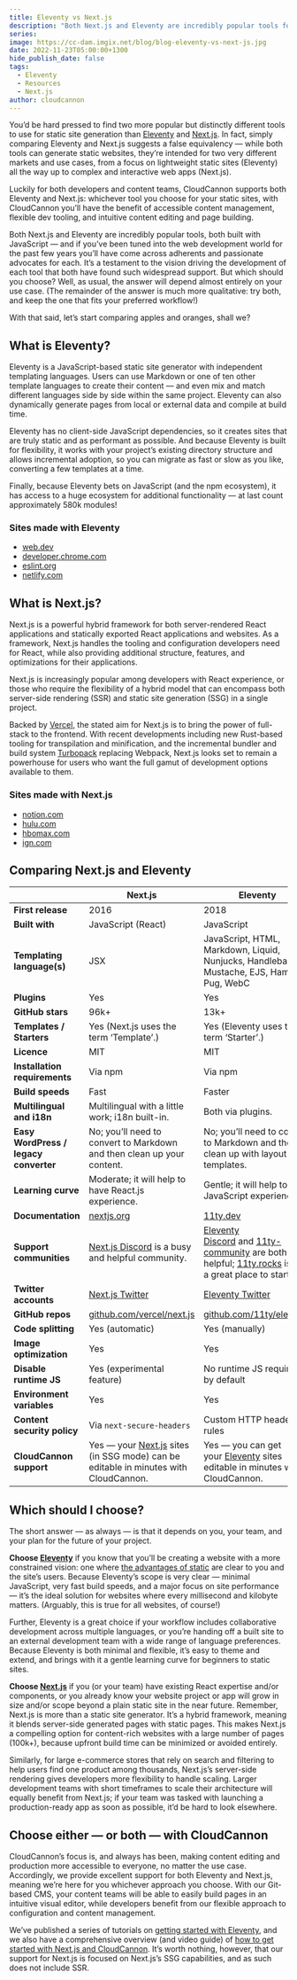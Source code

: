 ```yaml
---
title: Eleventy vs Next.js
description: "Both Next.js and Eleventy are incredibly popular tools for generating static websites —\_and if you’ve been tuned into the web development world for the past few years you’ll have come across adherents and passionate advocates for each. It’s a testament to the vision driving the development of each tool that both have found such widespread support. But which should you choose? Let’s start comparing apples and oranges!"
series:
image: https://cc-dam.imgix.net/blog/blog-eleventy-vs-next-js.jpg
date: 2022-11-23T05:00:00+1300
hide_publish_date: false
tags:
  - Eleventy
  - Resources
  - Next.js
author: cloudcannon
---
```

You’d be hard pressed to find two more popular but distinctly different tools to use for static site generation than [Eleventy](https://www.11ty.dev/) and [Next.js](https://nextjs.org/). In fact, simply comparing Eleventy and Next.js suggests a false equivalency — while both tools can generate static websites, they’re intended for two very different markets and use cases, from a focus on lightweight static sites (Eleventy) all the way up to complex and interactive web apps (Next.js).

Luckily for both developers and content teams, CloudCannon supports both Eleventy and Next.js: whichever tool you choose for your static sites, with CloudCannon you’ll have the benefit of accessible content management, flexible dev tooling, and intuitive content editing and page building.

Both Next.js and Eleventy are incredibly popular tools, both built with JavaScript — and if you’ve been tuned into the web development world for the past few years you’ll have come across adherents and passionate advocates for each. It’s a testament to the vision driving the development of each tool that both have found such widespread support. But which should you choose? Well, as usual, the answer will depend almost entirely on your use case. (The remainder of the answer is much more qualitative: try both, and keep the one that fits your preferred workflow!)

With that said, let’s start comparing apples and oranges, shall we?

## What is Eleventy?

Eleventy is a JavaScript-based static site generator with independent templating languages. Users can use Markdown or one of ten other template languages to create their content — and even mix and match different languages side by side within the same project. Eleventy can also dynamically generate pages from local or external data and compile at build time.

Eleventy has no client-side JavaScript dependencies, so it creates sites that are truly static and as performant as possible. And because Eleventy is built for flexibility, it works with your project’s existing directory structure and allows incremental adoption, so you can migrate as fast or slow as you like, converting a few templates at a time.

Finally, because Eleventy bets on JavaScript (and the npm ecosystem), it has access to a huge ecosystem for additional functionality — at last count approximately 580k modules!

### Sites made with Eleventy

* [web.dev](http://web.dev/)
* [developer.chrome.com](http://developer.chrome.com/)
* [eslint.org](https://eslint.org/)
* [netlify.com](http://netlify.com/)

## What is Next.js?

Next.js is a powerful hybrid framework for both server-rendered React applications and statically exported React applications and websites. As a framework, Next.js handles the tooling and configuration developers need for React, while also providing additional structure, features, and optimizations for their applications.

Next.js is increasingly popular among developers with React experience, or those who require the flexibility of a hybrid model that can encompass both server-side rendering (SSR) and static site generation (SSG) in a single project.

Backed by [Vercel](https://vercel.com/), the stated aim for Next.js is to bring the power of full-stack to the frontend. With recent developments including new Rust-based tooling for transpilation and minification, and the incremental bundler and build system [Turbopack](https://turbo.build/) replacing Webpack, Next.js looks set to remain a powerhouse for users who want the full gamut of development options available to them.

### Sites made with Next.js

* [notion.com](https://notion.com/)
* [hulu.com](https://www.hulu.com/)
* [hbomax.com](https://www.hbomax.com/)
* [ign.com](https://www.ign.com/)

## Comparing Next.js and Eleventy

|  | **Next.js** | Eleventy |
| --- | --- | --- |
| **First release** | 2016 | 2018 |
| **Built with** | JavaScript (React) | JavaScript |
| **Templating language(s)** | JSX | JavaScript, HTML, Markdown, Liquid, Nunjucks, Handlebars, Mustache, EJS, Haml, Pug, WebC |
| **Plugins** | Yes | Yes |
| **GitHub stars** | 96k+ | 13k+ |
| **Templates / Starters** | Yes (Next.js uses the term ‘Template’.) | Yes (Eleventy uses the term ‘Starter’.) |
| **Licence** | MIT | MIT |
| **Installation requirements** | Via npm | Via npm |
| **Build speeds** | Fast | Faster |
| **Multilingual and i18n** | Multilingual with a little work; i18n built-in. | Both via plugins. |
| **Easy WordPress / legacy converter** | No; you’ll need to convert to Markdown and then clean up your content. | No; you’ll need to convert to Markdown and then clean up with layout templates. |
| **Learning curve** | Moderate; it will help to have React.js experience. | Gentle; it will help to have JavaScript experience. |
| **Documentation** | [nextjs.org](https://nextjs.org/docs/getting-started) | [11ty.dev](http://11ty.dev/) |
| **Support communities** | [Next.js Discord](http://nextjs.org/discord) is a busy and helpful community. | [Eleventy Discord](https://discord.gg/GBkBy9u)&nbsp;and&nbsp;[11ty-community](https://github.com/11ty/11ty-community/)&nbsp;are both helpful; [11ty.rocks](http://11ty.rocks/) is also a great place to start. |
| **Twitter accounts** | [Next.js Twitter](https://twitter.com/nextjs) | [Eleventy Twitter](https://twitter.com/eleven_ty) |
| **GitHub repos** | [github.com/vercel/next.js](https://github.com/vercel/next.js) | [github.com/11ty/eleventy](https://github.com/11ty/eleventy/) |
| **Code splitting** | Yes (automatic) | Yes (manually) |
| **Image optimization** | Yes | Yes |
| **Disable runtime JS** | Yes (experimental feature) | No runtime JS required by default |
| **Environment variables** | Yes | Yes |
| **Content security policy** | Via `next-secure-headers` | Custom HTTP headers rules |
| **CloudCannon support** | Yes — your&nbsp;[Next.js](https://cloudcannon.com/nextjs-cms/)&nbsp;sites (in SSG mode) can be editable in minutes with CloudCannon. | Yes — you can get your&nbsp;[Eleventy](https://cloudcannon.com/eleventy-cms/)&nbsp;sites editable in minutes with CloudCannon. |

## Which should I choose?

The short answer — as always — is that it depends on you, your team, and your plan for the future of your project.

**Choose [Eleventy](https://cloudcannon.com/eleventy-cms/)** if you know that you’ll be creating a website with a more constrained vision: one where [the advantages of static](https://cloudcannon.com/blog/static-vs-dynamic-websites-the-definitive-guide/) are clear to you and the site’s users. Because Eleventy’s scope is very clear — minimal JavaScript, very fast build speeds, and a major focus on site performance — it’s the ideal solution for websites where every millisecond and kilobyte matters. (Arguably, this is true for all websites, of course!)

Further, Eleventy is a great choice if your workflow includes collaborative development across multiple languages, or you’re handing off a built site to an external development team with a wide range of language preferences. Because Eleventy is both minimal and flexible, it’s easy to theme and extend, and brings with it a gentle learning curve for beginners to static sites.

**Choose [Next.js](https://cloudcannon.com/nextjs-cms/)** if you (or your team) have existing React expertise and/or components, or you already know your website project or app will grow in size and/or scope beyond a plain static site in the near future. Remember, Next.js is more than a static site generator. It’s a hybrid framework, meaning it blends server-side generated pages with static pages. This makes Next.js a compelling option for content-rich websites with a large number of pages (100k+), because upfront build time can be minimized or avoided entirely.

Similarly, for large e-commerce stores that rely on search and filtering to help users find one product among thousands, Next.js’s server-side rendering gives developers more flexibility to handle scaling. Larger development teams with short timeframes to scale their architecture will equally benefit from Next.js; if your team was tasked with launching a production-ready app as soon as possible, it’d be hard to look elsewhere.

## Choose either — or both — with CloudCannon

CloudCannon’s focus is, and always has been, making content editing and production more accessible to everyone, no matter the use case. Accordingly, we provide excellent support for both Eleventy and Next.js, meaning we’re here for you whichever approach you choose. With our Git-based CMS, your content teams will be able to easily build pages in an intuitive visual editor, while developers benefit from our flexible approach to configuration and content management.

We’ve published a series of tutorials on [getting started with Eleventy](/tutorials/), and we also have a comprehensive overview (and video guide) of [how to get started with Next.js and CloudCannon](https://cloudcannon.com/documentation/articles/nextjs-starter-guide/?ssg=Next.js). It’s worth nothing, however, that our support for Next.js is focused on Next.js’s SSG capabilities, and as such does not include SSR.